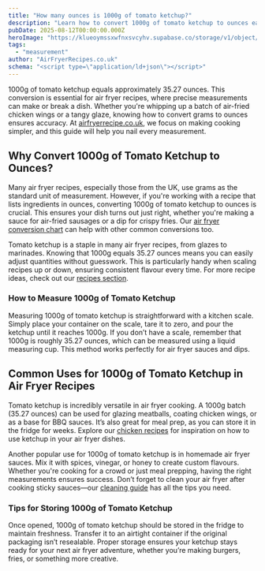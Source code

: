 ```yaml
---
title: "How many ounces is 1000g of tomato ketchup?"
description: "Learn how to convert 1000g of tomato ketchup to ounces easily. Perfect for air fryer recipes and meal prep!"
pubDate: 2025-08-12T00:00:00.000Z
heroImage: "https://klueoymssxwfnxsvcyhv.supabase.co/storage/v1/object/public/md/how-many-ounces-is-1000g-tomato-ketchup-dffc6cfb.webp"
tags:
  - "measurement"
author: "AirFryerRecipes.co.uk"
schema: "<script type=\"application/ld+json\"></script>"
---
```


<p>1000g of tomato ketchup equals approximately 35.27 ounces. This conversion is essential for air fryer recipes, where precise measurements can make or break a dish. Whether you're whipping up a batch of air-fried chicken wings or a tangy glaze, knowing how to convert grams to ounces ensures accuracy. At <a href=https://www.airfryerrecipe.co.uk>airfryerrecipe.co.uk</a>, we focus on making cooking simpler, and this guide will help you nail every measurement.</p>  

<h2>Why Convert 1000g of Tomato Ketchup to Ounces?</h2>  
<p>Many air fryer recipes, especially those from the UK, use grams as the standard unit of measurement. However, if you're working with a recipe that lists ingredients in ounces, converting 1000g of tomato ketchup to ounces is crucial. This ensures your dish turns out just right, whether you're making a sauce for air-fried sausages or a dip for crispy fries. Our <a href=https://www.airfryerrecipe.co.uk/air-fryer-conversion-chart>air fryer conversion chart</a> can help with other common conversions too.</p>  

<p>Tomato ketchup is a staple in many air fryer recipes, from glazes to marinades. Knowing that 1000g equals 35.27 ounces means you can easily adjust quantities without guesswork. This is particularly handy when scaling recipes up or down, ensuring consistent flavour every time. For more recipe ideas, check out our <a href=https://www.airfryerrecipe.co.uk/recipes>recipes section</a>.</p>  

<h3>How to Measure 1000g of Tomato Ketchup</h3>  
<p>Measuring 1000g of tomato ketchup is straightforward with a kitchen scale. Simply place your container on the scale, tare it to zero, and pour the ketchup until it reaches 1000g. If you don’t have a scale, remember that 1000g is roughly 35.27 ounces, which can be measured using a liquid measuring cup. This method works perfectly for air fryer sauces and dips.</p>  

<h2>Common Uses for 1000g of Tomato Ketchup in Air Fryer Recipes</h2>  
<p>Tomato ketchup is incredibly versatile in air fryer cooking. A 1000g batch (35.27 ounces) can be used for glazing meatballs, coating chicken wings, or as a base for BBQ sauces. It’s also great for meal prep, as you can store it in the fridge for weeks. Explore our <a href=https://www.airfryerrecipe.co.uk/recipe-category/chicken>chicken recipes</a> for inspiration on how to use ketchup in your air fryer dishes.</p>  

<p>Another popular use for 1000g of tomato ketchup is in homemade air fryer sauces. Mix it with spices, vinegar, or honey to create custom flavours. Whether you're cooking for a crowd or just meal prepping, having the right measurements ensures success. Don’t forget to clean your air fryer after cooking sticky sauces—our <a href=https://www.airfryerrecipe.co.uk/air-fryer-cleaner>cleaning guide</a> has all the tips you need.</p>  

<h3>Tips for Storing 1000g of Tomato Ketchup</h3>  
<p>Once opened, 1000g of tomato ketchup should be stored in the fridge to maintain freshness. Transfer it to an airtight container if the original packaging isn’t resealable. Proper storage ensures your ketchup stays ready for your next air fryer adventure, whether you’re making burgers, fries, or something more creative.</p>